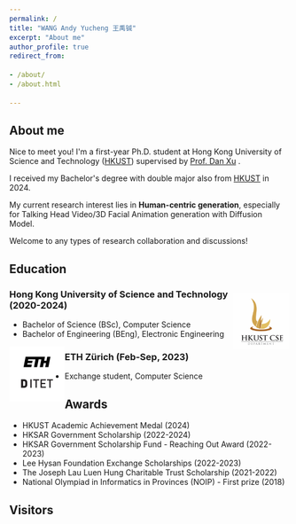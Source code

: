 ```yaml
---
permalink: /
title: "WANG Andy Yucheng 王禹铖"
excerpt: "About me"
author_profile: true
redirect_from:

- /about/
- /about.html

---
```


## About me
Nice to meet you! I'm a first-year Ph.D. student at Hong Kong University of Science and Technology ([HKUST]((https://hkust.edu.hk/))) supervised by [Prof. Dan Xu](https://www.danxurgb.net) . 

I received my Bachelor's degree with double major also from [HKUST]((https://hkust.edu.hk/)) in 2024.

My current research interest lies in **Human-centric generation**, especially for Talking Head Video/3D Facial Animation generation with Diffusion Model. 

Welcome to any types of research collaboration and discussions!

## Education 
<img src="images/HKUST.png" width="100" height="100" style="float: right; margin-right: 0px; margin-top: 15px"> 

### Hong Kong University of Science and Technology (2020-2024)
- Bachelor of Science (BSc), Computer Science
- Bachelor of Engineering (BEng), Electronic Engineering

<img src="images/ETH.jpeg" width="100" height="100" style="float: left; margin-right: 0px;"> 

### ETH Zürich (Feb-Sep, 2023)
- Exchange student, Computer Science

## Awards
- HKUST Academic Achievement Medal (2024)
- HKSAR Government Scholarship (2022-2024)
- HKSAR Government Scholarship Fund - Reaching Out Award (2022-2023)
- Lee Hysan Foundation Exchange Scholarships (2022-2023)
- The Joseph Lau Luen Hung Charitable Trust Scholarship (2021-2022)
- National Olympiad in Informatics in Provinces (NOIP) - First prize (2018)

## Visitors
<script type='text/javascript' id='clustrmaps' src='//cdn.clustrmaps.com/map_v2.js?cl=080808&w=240&t=tt&d=CegsBXipognXpkc6GUQVYl4fAAwYxrhfjHCiMaDQwvQ&co=ffffff&cmo=3acc3a&cmn=ff5353&ct=808080'></script>